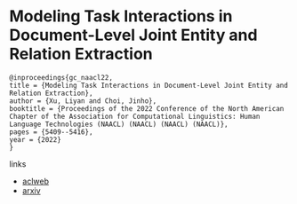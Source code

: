 # Modeling Task Interactions in Document-Level Joint Entity and Relation Extraction

```
@inproceedings{gc_naacl22,
title = {Modeling Task Interactions in Document-Level Joint Entity and Relation Extraction},
author = {Xu, Liyan and Choi, Jinho},
booktitle = {Proceedings of the 2022 Conference of the North American Chapter of the Association for Computational Linguistics: Human Language Technologies (NAACL) (NAACL) (NAACL) (NAACL)},
pages = {5409--5416},
year = {2022}
}
```

links
- [aclweb](https://www.aclweb.org/anthology/2022.naacl-main.395/)
- [arxiv](https://arxiv.org/abs/2205.01909)
